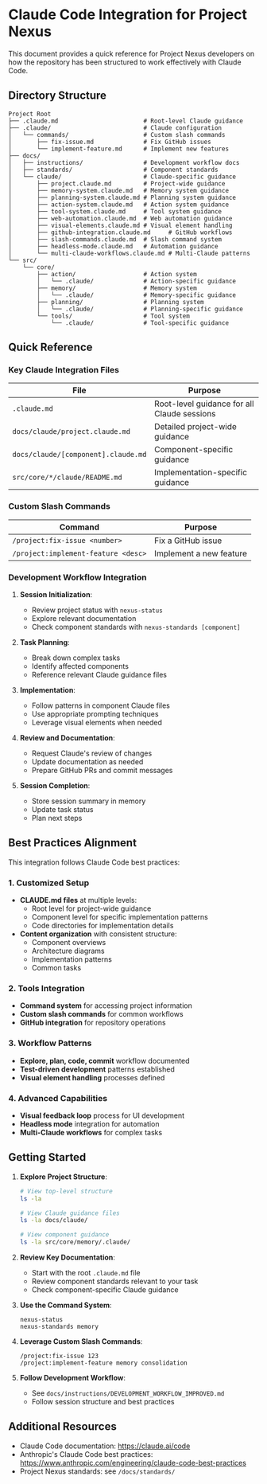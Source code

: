 # Claude Code Integration for Project Nexus

This document provides a quick reference for Project Nexus developers on how the repository has been structured to work effectively with Claude Code.

## Directory Structure

```
Project Root
├── .claude.md                        # Root-level Claude guidance
├── .claude/                          # Claude configuration
│   └── commands/                     # Custom slash commands
│       ├── fix-issue.md              # Fix GitHub issues
│       └── implement-feature.md      # Implement new features
├── docs/
│   ├── instructions/                 # Development workflow docs
│   ├── standards/                    # Component standards
│   └── claude/                       # Claude-specific guidance
│       ├── project.claude.md         # Project-wide guidance
│       ├── memory-system.claude.md   # Memory system guidance
│       ├── planning-system.claude.md # Planning system guidance
│       ├── action-system.claude.md   # Action system guidance
│       ├── tool-system.claude.md     # Tool system guidance
│       ├── web-automation.claude.md  # Web automation guidance
│       ├── visual-elements.claude.md # Visual element handling
│       ├── github-integration.claude.md     # GitHub workflows
│       ├── slash-commands.claude.md  # Slash command system
│       ├── headless-mode.claude.md   # Automation guidance
│       └── multi-claude-workflows.claude.md # Multi-Claude patterns
└── src/
    └── core/
        ├── action/                   # Action system
        │   └── .claude/              # Action-specific guidance
        ├── memory/                   # Memory system
        │   └── .claude/              # Memory-specific guidance
        ├── planning/                 # Planning system
        │   └── .claude/              # Planning-specific guidance
        └── tools/                    # Tool system
            └── .claude/              # Tool-specific guidance
```

## Quick Reference

### Key Claude Integration Files

| File | Purpose |
|------|---------|
| `.claude.md` | Root-level guidance for all Claude sessions |
| `docs/claude/project.claude.md` | Detailed project-wide guidance |
| `docs/claude/[component].claude.md` | Component-specific guidance |
| `src/core/*/claude/README.md` | Implementation-specific guidance |

### Custom Slash Commands

| Command | Purpose |
|---------|---------|
| `/project:fix-issue <number>` | Fix a GitHub issue |
| `/project:implement-feature <desc>` | Implement a new feature |

### Development Workflow Integration

1. **Session Initialization**:
   - Review project status with `nexus-status`
   - Explore relevant documentation
   - Check component standards with `nexus-standards [component]`

2. **Task Planning**:
   - Break down complex tasks
   - Identify affected components
   - Reference relevant Claude guidance files

3. **Implementation**:
   - Follow patterns in component Claude files
   - Use appropriate prompting techniques
   - Leverage visual elements when needed

4. **Review and Documentation**:
   - Request Claude's review of changes
   - Update documentation as needed
   - Prepare GitHub PRs and commit messages

5. **Session Completion**:
   - Store session summary in memory
   - Update task status
   - Plan next steps

## Best Practices Alignment

This integration follows Claude Code best practices:

### 1. Customized Setup

- **CLAUDE.md files** at multiple levels:
  - Root level for project-wide guidance
  - Component level for specific implementation patterns
  - Code directories for implementation details
- **Content organization** with consistent structure:
  - Component overviews
  - Architecture diagrams
  - Implementation patterns
  - Common tasks

### 2. Tools Integration

- **Command system** for accessing project information
- **Custom slash commands** for common workflows
- **GitHub integration** for repository operations

### 3. Workflow Patterns

- **Explore, plan, code, commit** workflow documented
- **Test-driven development** patterns established
- **Visual element handling** processes defined

### 4. Advanced Capabilities

- **Visual feedback loop** process for UI development
- **Headless mode** integration for automation
- **Multi-Claude workflows** for complex tasks

## Getting Started

1. **Explore Project Structure**:
   ```bash
   # View top-level structure
   ls -la
   
   # View Claude guidance files
   ls -la docs/claude/
   
   # View component guidance
   ls -la src/core/memory/.claude/
   ```

2. **Review Key Documentation**:
   - Start with the root `.claude.md` file
   - Review component standards relevant to your task
   - Check component-specific Claude guidance

3. **Use the Command System**:
   ```
   nexus-status
   nexus-standards memory
   ```

4. **Leverage Custom Slash Commands**:
   ```
   /project:fix-issue 123
   /project:implement-feature memory consolidation
   ```

5. **Follow Development Workflow**:
   - See `docs/instructions/DEVELOPMENT_WORKFLOW_IMPROVED.md`
   - Follow session structure and best practices

## Additional Resources

- Claude Code documentation: https://claude.ai/code
- Anthropic's Claude Code best practices: https://www.anthropic.com/engineering/claude-code-best-practices
- Project Nexus standards: see `/docs/standards/`